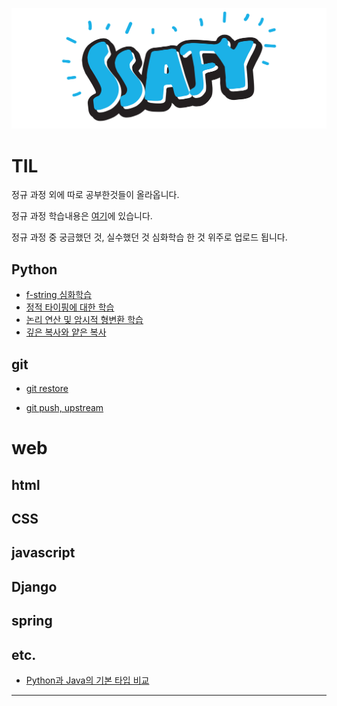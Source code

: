 ![](img/SSAFY로고_가로.png)



# TIL

정규 과정 외에 따로 공부한것들이 올라옵니다.

정규 과정 학습내용은 ![]()[여기](https://www.notion.so/SSAFY-14-23716d6ec14380a88ae3eb8cfd7152fb?source=copy_link)에 있습니다.


정규 과정 중 궁금했던 것, 실수했던 것 심화학습 한 것 위주로 업로드 됩니다.

## Python
- [f-string 심화학습](./f-string%20심화%20학습.md)
- [정적 타이핑에 대한 학습](./파이썬%20정적%20타이핑에%20대한%20학습.md)
- [논리 연산 및 암시적 형변환 학습](./파이썬%20논리%20연산자와%20암시적%20형변환.md)
- [깊은 복사와 얕은 복사](./파이썬%20깊은%20복사와%20얕은%20복사.md)


## git
- [git restore](./git_restore에%20대해.md)

- [git push, upstream](./git_push%20실패%20에러%20해결과%20upstream%20에%20대해.md)

# web

## html

## CSS

## javascript

## Django

## spring

## etc.
 - [Python과 Java의 기본 타입 비교](./Python과%20Java의%20기본%20타입%20비교%20(int,%20float,%20string).md)
---
